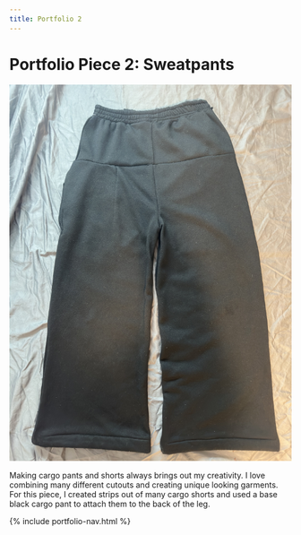 ```yaml
---
title: Portfolio 2
---
```


# Portfolio Piece 2: Sweatpants

<section class="grid">

<article class="grid">
    <img src="assets/img/sweatpants.jpg" alt="Front of custom sweatpants">
</article>

<div markdown="1">

Making cargo pants and shorts always brings out my creativity. I love combining many different cutouts and creating unique looking garments. For this piece, I created strips out of many cargo shorts and used a base black cargo pant to attach them to the back of the leg.


{% include portfolio-nav.html %}

</div>
</section>